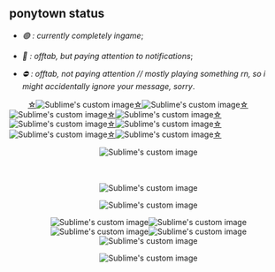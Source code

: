 ## ponytown status

* _🟢 : currently completely ingame_;
  
* _🌙 : offtab, but paying attention to notifications_;
 
* _⛔ : offtab, not paying attention // mostly playing something rn, so i might accidentally ignore your message, sorry_.

ㅤ
ㅤ
[☆](https://www.youtube.com/watch?v=6QS01rBdCck)<img src="https://64.media.tumblr.com/ef6a338b302071c25ce04680a11e87b0/610ca4af192f4757-bc/s100x200/389f047d0336bbc06f785bd3b1ccfd4e31daaeba.gifv" alt="Sublime's custom image"/>[☆](https://www.youtube.com/watch?v=6QS01rBdCck)<img src="https://64.media.tumblr.com/ef6a338b302071c25ce04680a11e87b0/610ca4af192f4757-bc/s100x200/389f047d0336bbc06f785bd3b1ccfd4e31daaeba.gifv" alt="Sublime's custom image"/>[☆](https://www.youtube.com/watch?v=6QS01rBdCck)<img src="https://64.media.tumblr.com/ef6a338b302071c25ce04680a11e87b0/610ca4af192f4757-bc/s100x200/389f047d0336bbc06f785bd3b1ccfd4e31daaeba.gifv" alt="Sublime's custom image"/>[☆](https://www.youtube.com/watch?v=6QS01rBdCck)<img src="https://64.media.tumblr.com/ef6a338b302071c25ce04680a11e87b0/610ca4af192f4757-bc/s100x200/389f047d0336bbc06f785bd3b1ccfd4e31daaeba.gifv" alt="Sublime's custom image"/>[☆](https://www.youtube.com/watch?v=6QS01rBdCck)<img src="https://64.media.tumblr.com/ef6a338b302071c25ce04680a11e87b0/610ca4af192f4757-bc/s100x200/389f047d0336bbc06f785bd3b1ccfd4e31daaeba.gifv" alt="Sublime's custom image"/>[☆](https://www.youtube.com/watch?v=6QS01rBdCck)<img src="https://64.media.tumblr.com/ef6a338b302071c25ce04680a11e87b0/610ca4af192f4757-bc/s100x200/389f047d0336bbc06f785bd3b1ccfd4e31daaeba.gifv" alt="Sublime's custom image"/>[☆](https://www.youtube.com/watch?v=6QS01rBdCck)<img src="https://64.media.tumblr.com/ef6a338b302071c25ce04680a11e87b0/610ca4af192f4757-bc/s100x200/389f047d0336bbc06f785bd3b1ccfd4e31daaeba.gifv" alt="Sublime's custom image"/>[☆](https://www.youtube.com/watch?v=6QS01rBdCck)<img src="https://64.media.tumblr.com/ef6a338b302071c25ce04680a11e87b0/610ca4af192f4757-bc/s100x200/389f047d0336bbc06f785bd3b1ccfd4e31daaeba.gifv" alt="Sublime's custom image"/>[☆](https://www.youtube.com/watch?v=6QS01rBdCck)
ㅤ
ㅤ
ㅤ
<p align="center">
  <img src="https://64.media.tumblr.com/6886c38f1328500fae851bebf96c8c8d/0849fa6899c3a334-9b/s540x810/a06c7e0342f4ec73f6ee8fa3c05346cfb696db5b.gifv" alt="Sublime's custom image"/>
</p>
ㅤ
<p align="center">
  <img src="https://sun9-64.userapi.com/impg/Ys68wNu2aFtKWLIvB_sTJUltnknNvckKvJeoQQ/CZ-hFTb88Gs.jpg?size=400x363&quality=96&sign=97fdee1ba5b4bf6ef9b9777509c09fb9&type=album" alt="Sublime's custom image"/>
</p>
<p align="center">
  <img src="https://github.com/user-attachments/assets/a66d8325-7879-4087-ac48-3c2f1ad067fc" alt="Sublime's custom image"/>
</p>
<p align="center">
  <img src="https://github.com/user-attachments/assets/f6bb60df-38ff-43e2-9580-509396765a53" alt="Sublime's custom image"/><img src="https://github.com/user-attachments/assets/f6bb60df-38ff-43e2-9580-509396765a53" alt="Sublime's custom image"/><img src="https://github.com/user-attachments/assets/f6bb60df-38ff-43e2-9580-509396765a53" alt="Sublime's custom image"/><img src="https://github.com/user-attachments/assets/f6bb60df-38ff-43e2-9580-509396765a53" alt="Sublime's custom image"/><img src="https://github.com/user-attachments/assets/f6bb60df-38ff-43e2-9580-509396765a53" alt="Sublime's custom image"/>


<p align="center">
  <img src="https://github.com/user-attachments/assets/e05fcedc-e5dc-403d-9ea7-0d199449d46d" alt="Sublime's custom image"/>
</p>
